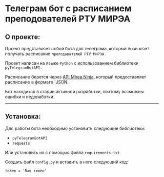 # Телеграм бот с расписанием преподователей РТУ МИРЭА

## О проекте:
Проект представляет собой бота для телеграма, который позволяет получать расписание `преподавателей РТУ МИРЭА.`

Проект написан на языке `Python` с использованием библиотеки `pyTelegramBotAPI.`

Расписание берется через [API Mirea Ninja](https://github.com/mirea-ninja/rtu-mirea-schedule), который предоставляет расписание в формате `JSON.

Бот находится в стадии активной разработки, поэтому возможны ошибки и недоработки.
***
## Установка:
Для работы бота необходимо установить следующие библиотеки:

 * `pyTelegramBotAPI`
 * `requests`

Или установить их с помощью файла `requirements.txt`

Создать файл  `config.py` и вставить в него следующий код:

    token = 'Ваш токен'



